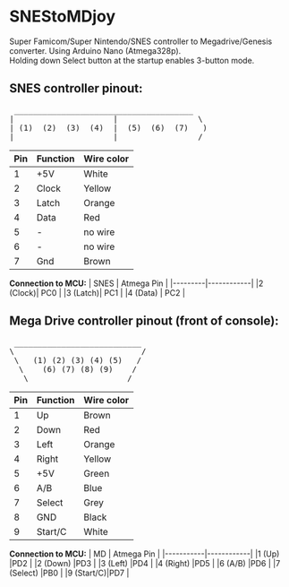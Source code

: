 # SNEStoMDjoy
Super Famicom/Super Nintendo/SNES controller to Megadrive/Genesis converter. Using Arduino Nano (Atmega328p).  
Holding down Select button at the startup enables 3-button mode.

## SNES controller pinout:
<pre>
 ______________________________________
|                     |                 \
| (1)  (2)  (3)  (4)  |  (5)  (6)  (7)   )
|_____________________|________________ /
</pre>

|Pin | Function | Wire color|
|----|----------|-----------|
|1   |+5V       |White      |
|2   |Clock     |Yellow     |
|3   |Latch     |Orange     |
|4   |Data      |Red        |
|5   | -        |no wire    |
|6   | -        |no wire    |
|7   |Gnd       |Brown      |

**Connection to MCU:**
| SNES    | Atmega Pin |
|---------|------------|
|2 (Clock)| PC0        |
|3 (Latch)| PC1        |
|4 (Data) | PC2        |


## Mega Drive controller pinout (front of console):
<pre>
 ___________________________
\                           /
 \   (1) (2) (3) (4) (5)   /
  \    (6) (7) (8) (9)    /
   \ ___________________ /
</pre>

|Pin | Function | Wire color|
|----|----------|-----------|
|1   |Up        |Brown      |
|2   |Down      |Red        |
|3   |Left      |Orange     |
|4   |Right     |Yellow     |
|5   |+5V       |Green      |
|6   |A/B       |Blue       |
|7   |Select    |Grey       |
|8   |GND       |Black      |
|9   |Start/C   |White      |

**Connection to MCU:**
| MD        | Atmega Pin |
|-----------|------------|
|1 (Up)     |PD2         |
|2 (Down)   |PD3         |
|3 (Left)   |PD4         |
|4 (Right)  |PD5         |
|6 (A/B)    |PD6         |
|7 (Select) |PB0         |
|9 (Start/C)|PD7         |
